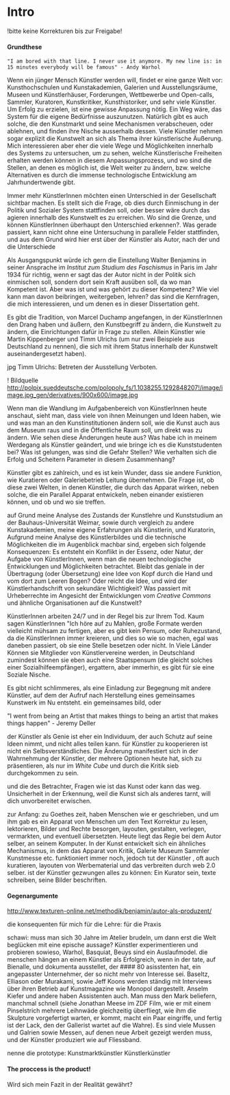 # Intro 
!bitte keine Korrekturen bis zur Freigabe!

#### Grundthese 

    "I am bored with that line. I never use it anymore. My new line is: in 15 minutes everybody will be famous" - Andy Warhol

Wenn ein jünger Mensch Künstler werden will, findet er eine ganze Welt vor: Kunsthochschulen und Kunstakademien, Galerien und Ausstellungsräume, 
Museen und Künstlerhäuser, Forderungen, Wettbewerbe und Open-calls, Sammler, Kuratoren, Kunstkritiker, Kunsthistoriker, und sehr viele Künstler. 
Um Erfolg zu erzielen, ist eine gewisse Anpassung nötig. Ein Weg wäre, das System für die eigene Bedürfnisse auszunutzen. 
Natürlich gibt es auch solche, die den Kunstmarkt und seine Mechanismen verabscheuen, oder ablehnen, und finden ihre Nische ausserhalb dessen. 
Viele Künstler nehmen sogar explizit die Kunstwelt an sich als Thema ihrer künstlerische Äußerung.
Mich interessieren aber eher die viele Wege und Möglichkeiten innerhalb des Systems zu untersuchen, um zu sehen, welche Künstlerische Freiheiten 
erhalten werden können in diesem Anpassungsprozess, und wo sind die Stellen, an denen es möglich ist, die Welt weiter zu ändern, bzw. welche Alternativen 
es durch die immense technologische Entwicklung am Jahrhundertwende gibt.

Immer mehr KünstlerInnen möchten einen Unterschied in der Gesellschaft sichtbar machen. Es stellt sich die Frage, ob dies durch 
Einmischung in der Politik und Sozialer System stattfinden soll, oder besser wäre durch das agieren innerhalb des Kunstwelt es zu erreichen. 
Wo sind die Grenze, und können KünstlerInnen überhaupt den Unterschied erkennen?. Was gerade passiert, kann nicht ohne eine Untersuchung in 
parallele Felder stattfinden, und aus dem Grund wird hier erst über der Künstler als Autor, nach der und die Unterschiede 

Als Ausgangspunkt würde ich gern die Einstellung Walter Benjamins in seiner Ansprache im *Institut zum Studium des Faschismus* in Paris im Jahr 1934
für richtig, wenn er sagt das der Autor nicht in der Politik sich einmischen soll, sondern dort sein Kraft ausüben soll, da wo man Kompetent ist. 
Aber was ist und was gehört zu dieser Kompetenz? Wie viel kann man davon beibringen, weitergeben, lehren? das sind die Kernfragen, die mich interessieren, 
und um denen es in dieser Dissertation geht.

Es gibt die Tradition, von Marcel Duchamp angefangen, in der KünstlerInnen den Drang haben und äußern, den Kunstbegriff zu ändern, die Kunstwelt zu ändern, 
die Einrichtungen dafür in Frage zu stellen. Allein Künstler wie Martin Kippenberger und Timm Ulrichs (um nur zwei Beispiele aus Deutschland zu nennen), 
die sich mit ihrem Status innerhalb der Kunstwelt auseinandergesetzt haben).

   jpg Timm Ulrichs: Betreten der Ausstellung Verboten.

   ! Bildquelle http://polpix.sueddeutsche.com/polopoly_fs/1.1038255.1292848207!/image/image.jpg_gen/derivatives/900x600/image.jpg

Wenn man die Wandlung im Aufgabenbereich von KünstlerInnen heute anschaut, sieht man, dass viele von ihnen Meinungen und Ideen haben,
wie und was man an den Kunstinstitutionen ändern soll, wie die Kunst auch aus dem Museum raus und in die Öffentliche Raum soll, um direkt was zu ändern. 
Wie sehen diese Änderungen heute aus? Was habe ich in meinem Werdegang als Künstler geändert, und wie bringe ich es die Kunststudenten bei? Was ist gelungen, 
was sind die Gefahr Stellen? Wie verhalten sich die Erfolg und Scheitern Parameter in diesem Zusammenhang?

Künstler gibt es zahlreich, und es ist kein Wunder, dass sie andere Funktion, wie Kuratieren oder Galeriebetrieb Leitung übernehmen. 
Die Frage ist, ob diese zwei Welten, in denen Künstler, die durch das Apparat wirken, neben solche, die ein Parallel Apparat entwickeln, 
neben einander existieren können, und ob und wo sie treffen.

auf Grund meine Analyse des Zustands der Kunstlehre und Kunststudium an der Bauhaus-Universität Weimar, sowie durch vergleich zu andere Kunstakademien, 
meine eigene Erfahrungen als Künstlerin, und Kuratorin, Aufgrund meine Analyse des Künstlerbildes und die technische Möglichkeiten die im 
Augenblick machbar sind, ergeben sich folgende Konsequenzen: Es entsteht ein Konflikt in der Essenz, oder Natur, der Aufgabe von KünstlerInnen, 
wenn man die neuen technologische Entwicklungen und Möglichkeiten betrachtet. Bleibt das geniale in der Übertragung (oder Übersetzung) eine 
Idee von Kopf durch die Hand und vom dort zum Leeren Bogen? Oder reicht die Idee, und wird der Künstlerhandschrift von sekundäre Wichtigkeit? 
Was passiert mit Urheberrechte im Angesicht der Entwicklungen vom *Creative Commons* und ähnliche Organisationen auf die Kunstwelt? 

KünstlerInnen arbeiten 24/7 und in der Regel bis zur Ihrem Tod. Kaum sagen KünstlerInnen "Ich höre auf zu Mahlen, große Formate werden vielleicht 
mühsam zu fertigen, aber es gibt kein Pensum, oder Ruhezustand, da die KünstlerInnen immer kreieren, und dies so wie so machen, egal was daneben passiert, ob sie eine Stelle 
besetzen oder nicht. In Viele Länder Können sie Mitglieder von Künstlervereine werden, in Deutschland zumindest können sie eben auch eine Staatspensum (die gleicht solches einer Sozialhilfeempfänger), ergattern, aber immerhin, es gibt für sie eine Soziale Nische.

Es gibt nicht schlimmeres, als eine Einladung zur Begegnung mit andere Künstler, auf dem der Aufruf nach Herstellung eines gemeinsames 
Kunstwerk im Nu entsteht. ein gemeinsames bild, oder

"I went from being an Artist that makes things to being an artist that makes things happen" - Jeremy Deller

der Künstler als Genie ist eher ein Individuum, der auch Schutz auf seine Ideen nimmt, und nicht alles teilen kann. für Künstler 
zu kooperieren ist nicht ein Selbsverständliches. Die Änderung manifestiert sich in der Wahrnehmung der Künstler, 
der mehrere Optionen heute hat, sich zu präsentieren, als nur im *White Cube* und durch die Kritik sieb durchgekommen zu sein.

und die des Betrachter, 
Fragen wie ist das Kunst oder kann das weg. Unsicherheit in der Erkennung, weil die Kunst sich als anderes tarnt, 
will dich unvorbereitet erwischen.

zur Anfang:
zu Goethes zeit, haben Menschen wie er geschrieben, und um ihm gab es ein Apparat von Menschen um den Text Korrektur zu lesen, 
lektorieren, Bilder und Rechte besorgen, layouten, gestalten, verlegen, vermarkten, und eventuell übersetzten. Heute liegt das Regie bei 
dem Autor selber, an seinem Komputer. In der Kunst entwickelt sich ein ähnliches Mechanismus, in dem das Apparat von Kritik, Galerie Museum 
Sammler Kunstmesse etc. funktioniert immer noch, jedoch tut der Künstler , oft auch kuratieren, layouten von Werbematerial und das 
verbreiten durch web 2.0 selber. ist der Künstler gezwungen alles zu können: Ein Kurator sein, texte schreiben, seine Bilder beschriften.

#### Gegenargumente 

http://www.texturen-online.net/methodik/benjamin/autor-als-produzent/

die konsequenten für mich
für die Lehre: 
für die Praxis

schawi:
muss man sich 30 Jahre im Atelier brudeln, um dann erst die Welt beglücken mit eine epische aussage? 
Künstler experimentieren und probieren sowieso, Warhol, Basquiat, Beuys sind ein Auslaufmodel. die menschen hängen an  einem Künstler als 
Erfolgreich, wenn in der tate, auf Bienalle, und dokumenta ausstellet, der #### 80 asisstenten hat, ein angepasster Unternehmer, der so 
nicht mehr von Interesse sei. Baseltz, Elliason oder Murakami, sowie Jeff Koons werden ständig mit Interviews über ihren Betrieb auf 
Kunstmagazine wie Monopol dargestellt. Anselm Kiefer und andere haben Assistenten auch. Man muss den Mark beliefern, manchmal schnell 
(siehe Jonathan Meese im ZDF Film, wie er mit einem Pinselstrich mehrere Leihnwäde gleichzeitig überfliegt, wie ihm die Skulpture vorgefertigt warten, 
er kommt, macht ein Paar eingriffe, und fertig ist der Lack, den der Gallerist wartet auf die Wahre). Es sind viele Mussen und Galrien sowie Messen, 
auf denen neue Arbeit gezeigt werden muss, und der Künstler produziert wie auf Fliessband.

nenne die prototype:
Kunstmarktkünstler
Künstlerkünstler

#### The proccess is the product!

Wird sich mein Fazit in der Realität gewährt?
